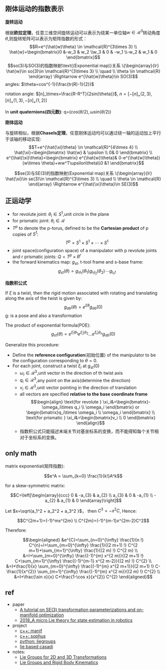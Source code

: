 ## 刚体运动的指数表示

**旋转运动**

根据**欧拉定理**，任意三维空间旋转运动可以表示为绕某一单位轴$w\in \mathcal{R}^3$转动角度$\theta$,则旋转矩阵可以表示为矩阵指数的形式：
$$R=e^{\hat{w}\theta} \in \mathcal{R}^{3\times 3}  \\
\hat{w}=\begin{bmatrix}0 &-w_3 & w_2 \\w_3 & 0 & -w_1 \\-w_2 & w_1 & 0 \end{bmatrix}$$
$$so(3)与SO(3)的指数映射\text{(Exponential map)}关系  \{\begin{array}{lr} 
        \hat{w}\in so(3)\in \mathcal{R}^{3\times 3} \\
        \quad \\ 
        \theta \in  \mathcal{R} 
\end{array}  \Rightarrow  e^{\hat{w}\theta}\in SO(3)$$
angles: $\theta=cos^{-1}(\frac{tr(R)-1}{2})$

rotation angle: $[n]_\times=\frac{R-R^T}{2sin(\theta)}$,   $n=[-[n]_\times(2,3),[n]_\times(1,3),-[n]_\times(1,2)]$

In **unit quaternions(四元数)**: q=$(cos(\theta/2),\omega sin(\theta/2))$

**刚体运动**

与旋转相似，根据**Chasels定理**，任意刚体运动均可以通过绕一轴的运动加上平行于该轴的移动实现:
$$T=e^{\hat{\xi}\theta} \in \mathcal{R}^{4\times 4}  \\
\hat{\xi}=\begin{bmatrix} \hat{w} & \upsilon \\ 0& 0 \end{bmatrix}  \\
e^{\hat{\xi}\theta}=\begin{bmatrix} e^{\hat{w}\theta}& (I-e^{\hat{w}\theta})(w\times \theta)+ww^T\upsilon\theta\\0 &1 \end{bmatrix}$$

$$se(3)与SE(3)的指数映射(Exponential map)关系  \{\begin{array}{lr} 
        \hat{\xi}\in se(3)\in \mathcal{R}^{3\times 3} \\
        \quad \\ 
        \theta \in  \mathcal{R} 
\end{array}  \Rightarrow  e^{\hat{\xi}\theta}\in SE(3)$$

## 正运动学

- for revolute joint: $\theta_i \in S^1$,unit circle in the plane
- for prismatic joint: $\theta_i \in \mathcal{R}$
- $T^p$ to denote the p-torus, defined to be the **Cartesian product** of p copies of $S^1$: $$T^p=S^1\times S^1\times \cdots \times S^1$$
- joint space(configuration space) of a manipulator with p revolute joints and r prismatic joints: $Q=T^p \times R^
r$
- the forward kinematics map: $g_{st}$, t-tool frame and s-base frame:
 $$g_{st}(\theta)=g_{sl_1}(\theta_1)g_{l_1l_2}(\theta_2)\cdots g_{l_nt}$$

 

**指数积公式**

If $\xi$ is a twist, then the rigid motion associated with rotating and translating along the axis of the twist is given by:
$$g_{ab}(\theta)=e^{\hat{\xi}\theta}g_{ab}(0)$$
g: is a pose and also a transformation

The product of exponential formula(POE):
$$g_{st}(\theta)=e^{\hat{\xi}_1\theta_1}e^{\hat{\xi}_2\theta_2}\dots e^{\hat{\xi}_n\theta_n}g_{ab}(0)$$

Generalize this procedure:

- Define the **reference configuration**(初始位置) of the manipulator to be the configuration corresponding to $\theta=0$.  
- For each joint, construct a twist $\xi_i$ at $g_{st}(0)$
    - $\omega_i \in \mathcal{R}^3$,unit vector in the direction of th twist axis
    - $q_i \in \mathcal{R}^3$,any point on the axis(determine the direction)
    - $v_i \in \mathcal{R}^3$,unit vector pointing in the direction of translation  
    - all vectors are specified **relative to the base coordinate frame**
$$\begin{align}
\text{for revolute } \xi_i&=\begin{bmatrix}-\omega_i\times q_i \\ \omega_i  \end{bmatrix} or \begin{bmatrix}q_i\times \omega_i \\ \omega_i  \end{bmatrix} \\
\text{for prismatic } \xi_i&=\begin{bmatrix}v_i \\ 0  \end{bmatrix}
\end{align}$$
    - 指数积公式只能描述末端关节对基坐标系的变换，而不能得知每个关节相对于坐标系的变换。 

## only math

matrix exponential(矩阵指数):

$$e^A = \sum_{k=0} \frac{1}{k!}A^k$$

for a skew-symmetric matrix:

$$C=\left[\begin{array}{ccc}
0 & -a_{3} & a_{2} \\
a_{3} & 0 & -a_{1} \\
-a_{2} & a_{1} & 0
\end{array}\right]$$

Let $x=\sqrt{a_1^2 + a_2^2 + a_3^2 }$， then $C^3 = -x^2C$, Hence:

$$C^{2m+1}=(-1)^mx^{2m} \\
C^{2m}=(-1)^{m-1}x^{2m-2}C^2$$

Therefore:

$$\begin{aligned}
&e^{C}=\sum_{n=0}^{\infty} \frac{1}{n !} C^{n}=I+\sum_{m=0}^{\infty} \frac{1}{(2 m+1) !} C^{2 m+1}+\sum_{m=1}^{\infty} \frac{1}{(2 m) !} C^{2 m} \\
&=I+\sum_{m=0}^{\infty} \frac{(-1)^{m} x^{2 m}}{(2 m+1) !} C+\sum_{m=1}^{\infty} \frac{(-1)^{m-1} x^{2 m-2}}{(2 m) !} C^{2} \\
&=I+\frac{1}{x} \sum_{m=0}^{\infty} \frac{(-1)^{m} x^{2 m+1}}{(2 m+1) !} C-\frac{1}{x^{2}} \sum_{m=1}^{\infty} \frac{(-1)^{m} x^{2 m}}{(2 m) !} C^{2} \\
&=I+\frac{\sin x}{x} C+\frac{1-\cos x}{x^{2}} C^{2}
\end{aligned}$$



## ref

- paper
    - [A tutorial on SE(3) transformation parameterizations and on-manifold optimization](https://ingmec.ual.es/~jlblanco/papers/jlblanco2010geometry3D_techrep.pdf)
    - [2018_A micro Lie theory for state estimation in robotics]()
- project
    - [c++: manif](https://github.com/artivis/manif)
    - [c++: sophus](https://github.com/strasdat/Sophus)
    - [python: liegroups](https://github.com/utiasSTARS/liegroups)
    - [lie based casadi](https://github.com/ami-iit/liecasadi)
- notes:
    - [Lie Groups for 2D and 3D Transformations](https://ethaneade.com/lie.pdf)
    - [Lie Groups and Rigid Body Kinematics](https://johnwlambert.github.io/lie-groups/)
